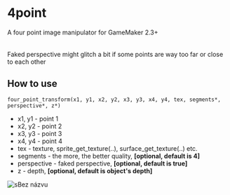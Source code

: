 # 4point
A four point image manipulator for GameMaker 2.3+
######
Faked perspective might glitch a bit if some points are way too far or close to each other

## How to use
```four_point_transform(x1, y1, x2, y2, x3, y3, x4, y4, tex, segments*, perspective*, z*)```
- x1, y1 - point 1
- x2, y2 - point 2
- x3, y3 - point 3
- x4, y4 - point 4
- tex - texture, sprite_get_texture(..), surface_get_texture(..) etc.
- segments - the more, the better quality, **[optional, default is 4]**
- perspective - faked perspective, **[optional, default is true]**
- z - depth, **[optional, default is object's depth]**

![sBez názvu](https://user-images.githubusercontent.com/68820052/164703365-83053361-f832-4510-9318-b107d2d4b375.png)
